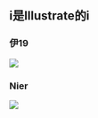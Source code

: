 ## i是Illustrate的i
### 伊19
![](https://img.moegirl.org/common/3/36/伊19面部高清立绘.jpg)
### Nier
![](https://vignette.wikia.nocookie.net/nier/images/3/38/YoRHa_No.2_Type_B.png)
